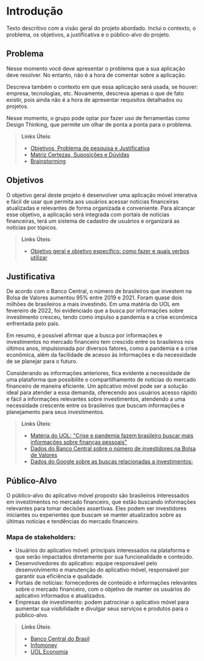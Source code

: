 # Introdução

Texto descritivo com a visão geral do projeto abordado. Inclui o contexto, o problema, os objetivos, a justificativa e o público-alvo do projeto.

## Problema
Nesse momento você deve apresentar o problema que a sua aplicação deve  resolver. No entanto, não é a hora de comentar sobre a aplicação.

Descreva também o contexto em que essa aplicação será usada, se  houver: empresa, tecnologias, etc. Novamente, descreva apenas o que de  fato existir, pois ainda não é a hora de apresentar requisitos  detalhados ou projetos.

Nesse momento, o grupo pode optar por fazer uso  de ferramentas como Design Thinking, que permite um olhar de ponta a ponta para o problema.

> **Links Úteis**:
> - [Objetivos, Problema de pesquisa e Justificativa](https://medium.com/@versioparole/objetivos-problema-de-pesquisa-e-justificativa-c98c8233b9c3)
> - [Matriz Certezas, Suposições e Dúvidas](https://medium.com/educa%C3%A7%C3%A3o-fora-da-caixa/matriz-certezas-suposi%C3%A7%C3%B5es-e-d%C3%BAvidas-fa2263633655)
> - [Brainstorming](https://www.euax.com.br/2018/09/brainstorming/)

## Objetivos

O objetivo geral deste projeto é desenvolver uma aplicação móvel  interativa e fácil de usar que permita aos usuários acessar notícias financeiras atualizadas e relevantes de forma organizada e conveniente. Para alcançar esse objetivo, a aplicação será integrada com portais de notícias financeiras, terá um sistema de cadastro de usuários e organizará as notícias por tópicos.

 
> **Links Úteis**:
> - [Objetivo geral e objetivo específico: como fazer e quais verbos utilizar](https://blog.mettzer.com/diferenca-entre-objetivo-geral-e-objetivo-especifico/)

## Justificativa

De acordo com o Banco Central, o número de brasileiros que investem na Bolsa de Valores aumentou 95% entre 2019 e 2021. Foram quase dois milhões de brasileiros a mais investindo. Em uma matéria do UOL em fevereiro de 2022, foi evidenciado que a busca por informações sobre investimento cresceu, tendo como impulso a pandemia e a crise econômica enfrentada pelo país.

Em resumo, é possível afirmar que a busca por informações e investimentos no mercado financeiro tem crescido entre os brasileiros nos últimos anos, impulsionada por diversos fatores, como a pandemia e a crise econômica, além da facilidade de acesso às informações e da necessidade de se planejar para o futuro.

Considerando as informações anteriores, fica evidente a necessidade de uma plataforma que possibilite o compartilhamento de notícias do mercado financeiro de maneira eficiente. Um aplicativo móvel pode ser a solução ideal para atender a essa demanda, oferecendo aos usuários acesso rápido e fácil a informações relevantes sobre investimentos, atendendo a uma necessidade crescente entre os brasileiros que buscam informações e planejamento para seus investimentos.

> **Links Úteis**:
> - [Matéria do UOL: "Crise e pandemia fazem brasileiro buscar mais informações sobre finanças pessoais"](https://economia.uol.com.br/financas-pessoais/noticias/redacao/2022/02/28/financas-pessoais-investimentos-mercado-financeiro.htm)
> - [Dados do Banco Central sobre o número de investidores na Bolsa de Valores](https://www.bcb.gov.br/estatisticas/reporttxjuros)
> - [Dados do Google sobre as buscas relacionadas a investimentos: ](https://www.google.com.br/intl/pt-BR/2022/02/trends-investimento-brasil-2022/)

## Público-Alvo

O público-alvo do aplicativo móvel proposto são brasileiros interessados em investimentos no mercado financeiro, que estão buscando informações relevantes para tomar decisões assertivas. Eles podem ser investidores iniciantes ou experientes que buscam se manter atualizados sobre as últimas notícias e tendências do mercado financeiro. 

### Mapa de stakeholders:
- Usuários do aplicativo móvel: principais interessados na plataforma e que serão impactados diretamente por sua funcionalidade e conteúdo.
- Desenvolvedores do aplicativo: equipe responsável pelo desenvolvimento e manutenção do aplicativo móvel, responsável por garantir sua eficiência e qualidade.
- Portais de notícias: fornecedores de conteúdo e informações relevantes sobre o mercado financeiro, com o objetivo de manter os usuários do aplicativo informados e atualizados.
- Empresas de investimento: podem patrocinar o aplicativo móvel para aumentar sua visibilidade e divulgar seus serviços e produtos para o público-alvo.


> **Links Úteis**:
> - [Banco Central do Brasil](https://blog.hotmart.com/pt-br/publico-alvo/)
> - [Infomoney]( https://www.infomoney.com.br/)
> - [UOL Economia](https://economia.uol.com.br/)
